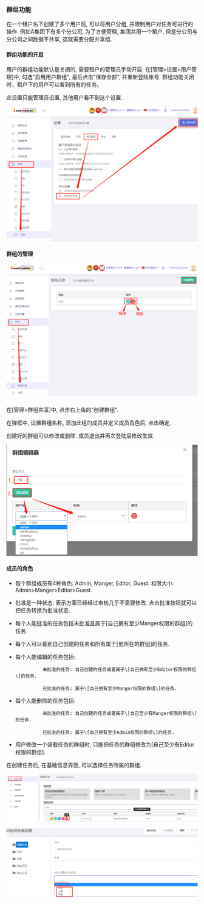 ### 群组功能

在一个租户名下创建了多个用户后, 可以将用户分组, 并限制用户对任务可进行的操作. 例如A集团下有多个分公司, 为了方便管理, 集团共用一个租户, 但是分公司与分公司之间数据不共享, 这就需要分配共享组.

#### 群组功能的开启

用户的群组功能默认是关闭的, 需要租户的管理员手动开启. 在\[管理&gt;设置&gt;用户管理\]中, 勾选"启用用户群组", 最后点击"保存全部", 并重新登陆账号. 群组功能关闭时，租户下的用户可以看到所有的任务。

此设置只能管理员设置, 其他用户看不到这个设置.

![](/assets/dfasdgsdfgimport.png)

#### 群组的管理

##### ![](/assets/import.pnggfff)

在\[管理&gt;群组共享\]中, 点击右上角的"创建群组".

在弹框中, 设置群组名称, 添加此组的成员并定义成员角色后, 点击确定.

创建好的群组可以修改或删除. 成员退出并再次登陆后修改生效.

![](/assets/dfsfd)

#### 成员的角色

* 每个群组成员有4种角色: Admin, Manger, Editor, Guest. 权限大小: Admin&gt;Manger&gt;Editor&gt;Guest.

* 批准是一种状态, 表示方案已经经过审核几乎不需要修改. 点击批准按钮就可以把任务转换为批准状态.

* 每个人能批准的任务包括未批准且属于\[自己拥有至少Manger权限的群组\]的任务.

* 每个人可以看到自己创建的任务和所有属于\[他所在的群组\]的任务.

* 每个人能编辑的任务包括:

                未批准的任务: 自己创建的任务或者属于\[自己拥有至少Editor权限的群组\]的任务.

                已批准的任务: 属于\[自己拥有至少Manger权限的群组\]的任务.

* 每个人能删除的任务包括:

                未批准的任务: 自己创建的任务或者属于\[自己至少有Manger权限的群组\]的任务.

                已批准的任务: 属于\[自己拥有至少Admin权限的群组\]的任务.

* 用户修改一个装载任务的群组时, 只能把任务的群组修改为\[自己至少有Editor权限的群组\].

在创建任务后, 在基础信息界面, 可以选择任务所属的群组.

![](/assets/456656import.png)

![](/assets/fafgaimport.png)

